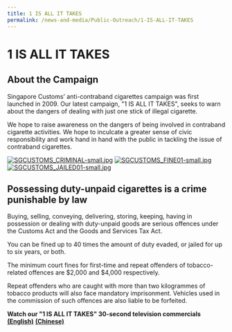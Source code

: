 ```yaml
---
title: 1 IS ALL IT TAKES
permalink: /news-and-media/Public-Outreach/1-IS-ALL-IT-TAKES
---
```


# 1 IS ALL IT TAKES

## About the Campaign

Singapore Customs’ anti-contraband cigarettes campaign was first launched in 2009. Our latest campaign, "1 IS ALL IT TAKES", seeks to warn about the dangers of dealing with just one stick of illegal cigarette.

We hope to raise awareness on the dangers of being involved in contraband cigarette activities. We hope to inculcate a greater sense of civic responsibility and work hand in hand with the public in tackling the issue of contraband cigarettes.

[![SGCUSTOMS_CRIMINAL-small.jpg](https://github.com/isomerpages/singapore-customs/blob/staging/images/SGCUSTOMS_CRIMINAL-small.jpg?raw=true)](https://www.customs.gov.sg/-/media/cus/images/news-and-media/sgcustoms_criminal01.jpg?la=en&hash=20CB163E3312D26438E2F262327C920B952F54F6) [![SGCUSTOMS_FINE01-small.jpg](https://github.com/isomerpages/singapore-customs/blob/staging/images/SGCUSTOMS_FINE01-small.jpg?raw=true)](https://www.customs.gov.sg/-/media/cus/images/news-and-media/sgcustoms_fine01.jpg?la=en&hash=0F89237B9C4E7A8C5CD55C1B939A3B8805B3F907) [![SGCUSTOMS_JAILED01-small.jpg](https://github.com/isomerpages/singapore-customs/blob/staging/images/SGCUSTOMS_JAILED01-small.jpg?raw=true)](https://www.customs.gov.sg/-/media/cus/images/news-and-media/sgcustoms_jailed01.jpg?la=en&hash=416DBF0904023E62CFE6ECF3D8F5C4223CDA4453)

## Possessing duty-unpaid cigarettes is a crime punishable by law

Buying, selling, conveying, delivering, storing, keeping, having in possession or dealing with duty-unpaid goods are serious offences under the Customs Act and the Goods and Services Tax Act.

You can be fined up to 40 times the amount of duty evaded, or jailed for up to six years, or both.

The minimum court fines for first-time and repeat offenders of tobacco-related offences are $2,000 and $4,000 respectively.

Repeat offenders who are caught with more than two kilogrammes of tobacco products will also face mandatory imprisonment. Vehicles used in the commission of such offences are also liable to be forfeited.

**Watch our "1 IS ALL IT TAKES" 30-second television commercials** [**(English)**](https://www.youtube.com/watch?v=o2Ji1KK_X9U)  [**(Chinese)**](https://www.youtube.com/watch?v=Z9sNocdV3zk)
